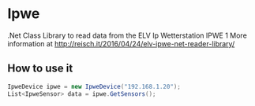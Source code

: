 # Ipwe
.Net Class Library to read data from the ELV Ip Wetterstation IPWE 1
More information at http://reisch.it/2016/04/24/elv-ipwe-net-reader-library/

## How to use it

```c#
IpweDevice ipwe = new IpweDevice("192.168.1.20");
List<IpweSensor> data = ipwe.GetSensors();
